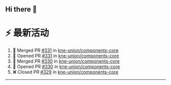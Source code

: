## Hi there 👋

<!--

**Here are some ideas to get you started:**

🙋‍♀️ A short introduction - what is your organization all about?
🌈 Contribution guidelines - how can the community get involved?
👩‍💻 Useful resources - where can the community find your docs? Is there anything else the community should know?
🍿 Fun facts - what does your team eat for breakfast?
🧙 Remember, you can do mighty things with the power of [Markdown](https://docs.github.com/github/writing-on-github/getting-started-with-writing-and-formatting-on-github/basic-writing-and-formatting-syntax)
-->


# ⚡ 最新活动

<!--START_SECTION:activity-->
1. 🎉 Merged PR [#331](https://github.com/kne-union/components-core/pull/331) in [kne-union/components-core](https://github.com/kne-union/components-core)
2. 💪 Opened PR [#331](https://github.com/kne-union/components-core/pull/331) in [kne-union/components-core](https://github.com/kne-union/components-core)
3. 🎉 Merged PR [#330](https://github.com/kne-union/components-core/pull/330) in [kne-union/components-core](https://github.com/kne-union/components-core)
4. 💪 Opened PR [#330](https://github.com/kne-union/components-core/pull/330) in [kne-union/components-core](https://github.com/kne-union/components-core)
5. ❌ Closed PR [#329](https://github.com/kne-union/components-core/pull/329) in [kne-union/components-core](https://github.com/kne-union/components-core)
<!--END_SECTION:activity-->

---
